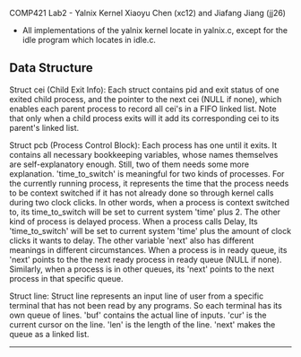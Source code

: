 COMP421
Lab2 - Yalnix Kernel
Xiaoyu Chen (xc12) and Jiafang Jiang (jj26)

* All implementations of the yalnix kernel locate in yalnix.c, except for 
  the idle program which locates in idle.c.

Data Structure
-----------------------------------------------------------------------------
Struct cei (Child Exit Info):
	Each struct contains pid and exit status of one exited child process, and
	the pointer to the next cei (NULL if none), which enables each parent 
	process to record all cei's in a FIFO linked list. Note that only when a
	child process exits will it add its corresponding cei to its parent's 
	linked list.

Struct pcb (Process Control Block):
	Each process has one until it exits. It contains all necessary bookkeeping
	variables, whose names themselves are self-explanatory enough. Still, two
	of them needs some more explanation. 'time_to_switch' is meaningful for 
	two kinds of processes. For the currently running process, it represents 
	the time that the process needs to be context switched if it has not 
	already done so through kernel calls during two clock clicks. In other
	words, when a process is context switched to, its time_to_switch will be 
	set to current system 'time' plus 2. The other kind of process is delayed
	process. When a process calls Delay, Its 'time_to_switch' will be set to 
	current system 'time' plus the amount of clock clicks it wants to delay.
	The other variable 'next' also has different meanings in different
	circumstances. When a process is in ready queue, its 'next' points to the
	the next ready process in ready queue (NULL if none). Similarly, when a 
	process is in other queues, its 'next' points to the next process in that
	specific queue.

Struct line:
	Struct line represents an input line of user from a specific terminal that
	has not been read by any programs. So each terminal has its own queue of 
	lines. 'buf' contains the actual line of inputs. 'cur' is the current 
	cursor on the line. 'len' is the length of the line. 'next' makes the 
	queue as a linked list.


-----------------------------------------------------------------------------